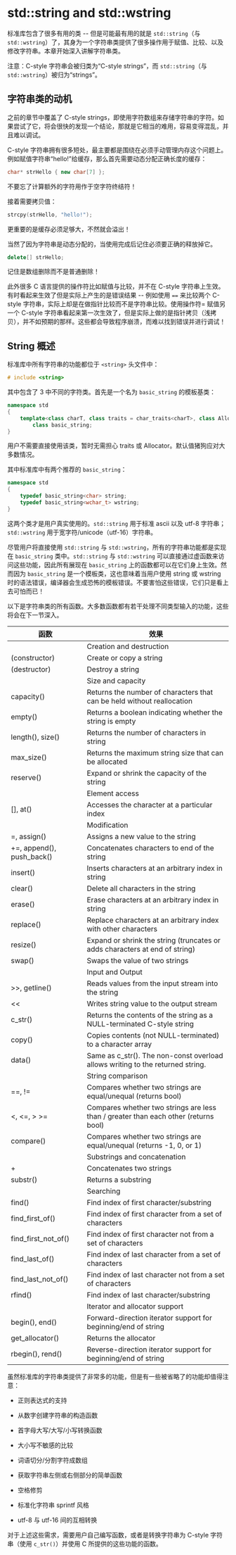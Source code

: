 # std::string and std::wstring

标准库包含了很多有用的类 -- 但是可能最有用的就是 `std::string`（与 `std::wstring`）了，其身为一个字符串类提供了很多操作用于赋值、比较、以及修改字符串。本章开始深入讲解字符串类。

注意：C-style 字符串会被归类为“C-style strings”，而 `std::string`（与 `std::wstring`）被归为“strings”。

## 字符串类的动机

之前的章节中覆盖了 C-style strings，即使用字符数组来存储字符串的字符。如果尝试了它，将会很快的发现一个结论，那就是它相当的难用，容易变得混乱，并且难以调试。

C-style 字符串拥有很多短处，最主要都是围绕在必须手动管理内存这个问题上。例如赋值字符串“hello!”给缓存，那么首先需要动态分配正确长度的缓存：

```cpp
char* strHello { new char[7] };
```

不要忘了计算额外的字符用作于空字符终结符！

接着需要拷贝值：

```cpp
strcpy(strHello, "hello!");
```

更重要的是缓存必须足够大，不然就会溢出！

当然了因为字符串是动态分配的，当使用完成后记住必须要正确的释放掉它。

```cpp
delete[] strHello;
```

记住是数组删除而不是普通删除！

此外很多 C 语言提供的操作符比如赋值与比较，并不在 C-style 字符串上生效。有时看起来生效了但是实际上产生的是错误结果 -- 例如使用 `==` 来比较两个 C-style 字符串，实际上却是在做指针比较而不是字符串比较。使用操作符= 赋值另一个 C-style 字符串看起来第一次生效了，但是实际上做的是指针拷贝（浅拷贝），并不如预期的那样。这些都会导致程序崩溃，而难以找到错误并进行调试！

## String 概述

标准库中所有字符串的功能都位于 `<string>` 头文件中：

```cpp
# include <string>
```

其中包含了 3 中不同的字符类。首先是一个名为 `basic_string` 的模板基类：

```cpp
namespace std
{
    template<class charT, class traits = char_traits<charT>, class Allocator = allocator<charT> >
        class basic_string;
}
```

用户不需要直接使用该类，暂时无需担心 traits 或 Allocator。默认值猪狗应对大多数情况。

其中标准库中有两个推荐的 `basic_string`：

```cpp
namespace std
{
    typedef basic_string<char> string;
    typedef basic_string<wchar_t> wstring;
}
```

这两个类才是用户真实使用的。`std::string` 用于标准 ascii 以及 utf-8 字符串；`std::wstring` 用于宽字符/unicode（utf-16）字符串。

尽管用户将直接使用 `std::string` 与 `std::wstring`，所有的字符串功能都是实现在 `basic_string` 类中。`std::string` 与 `std::wstring` 可以直接通过虚函数来访问这些功能，因此所有展现在 `basic_string` 上的函数都可以在它们身上生效。然而因为 `basic_string` 是一个模板类，这也意味着当用户使用 string 或 wstring 时的语法错误，编译器会生成恐怖的模板错误。不要害怕这些错误，它们只是看上去可怕而已！

以下是字符串类的所有函数。大多数函数都有若干处理不同类型输入的功能，这些将会在下一节深入。

| 函数                      | 效果                                                                                |
| ------------------------- | ----------------------------------------------------------------------------------- |
|                           | Creation and destruction                                                            |
| (constructor)             | Create or copy a string                                                             |
| (destructor)              | Destroy a string                                                                    |
|                           | Size and capacity                                                                   |
| capacity()                | Returns the number of characters that can be held without reallocation              |
| empty()                   | Returns a boolean indicating whether the string is empty                            |
| length(), size()          | Returns the number of characters in string                                          |
| max_size()                | Returns the maximum string size that can be allocated                               |
| reserve()                 | Expand or shrink the capacity of the string                                         |
|                           | Element access                                                                      |
| [], at()                  | Accesses the character at a particular index                                        |
|                           | Modification                                                                        |
| =, assign()               | Assigns a new value to the string                                                   |
| +=, append(), push_back() | Concatenates characters to end of the string                                        |
| insert()                  | Inserts characters at an arbitrary index in string                                  |
| clear()                   | Delete all characters in the string                                                 |
| erase()                   | Erase characters at an arbitrary index in string                                    |
| replace()                 | Replace characters at an arbitrary index with other characters                      |
| resize()                  | Expand or shrink the string (truncates or adds characters at end of string)         |
| swap()                    | Swaps the value of two strings                                                      |
|                           | Input and Output                                                                    |
| >>, getline()             | Reads values from the input stream into the string                                  |
| <<                        | Writes string value to the output stream                                            |
| c_str()                   | Returns the contents of the string as a NULL-terminated C-style string              |
| copy()                    | Copies contents (not NULL-terminated) to a character array                          |
| data()                    | Same as c_str(). The non-const overload allows writing to the returned string.      |
|                           | String comparison                                                                   |
| ==, !=                    | Compares whether two strings are equal/unequal (returns bool)                       |
| <, <=, > >=               | Compares whether two strings are less than / greater than each other (returns bool) |
| compare()                 | Compares whether two strings are equal/unequal (returns -1, 0, or 1)                |
|                           | Substrings and concatenation                                                        |
| +                         | Concatenates two strings                                                            |
| substr()                  | Returns a substring                                                                 |
|                           | Searching                                                                           |
| find()                    | Find index of first character/substring                                             |
| find_first_of()           | Find index of first character from a set of characters                              |
| find_first_not_of()       | Find index of first character not from a set of characters                          |
| find_last_of()            | Find index of last character from a set of characters                               |
| find_last_not_of()        | Find index of last character not from a set of characters                           |
| rfind()                   | Find index of last character/substring                                              |
|                           | Iterator and allocator support                                                      |
| begin(), end()            | Forward-direction iterator support for beginning/end of string                      |
| get_allocator()           | Returns the allocator                                                               |
| rbegin(), rend()          | Reverse-direction iterator support for beginning/end of string                      |

虽然标准库的字符串类提供了非常多的功能，但是有一些被省略了的功能却值得注意：

- 正则表达式的支持

- 从数字创建字符串的构造函数

- 首字母大写/大写/小写转换函数

- 大小写不敏感的比较

- 词语切分/分割字符成数组

- 获取字符串左侧或右侧部分的简单函数

- 空格修剪

- 标准化字符串 sprintf 风格

- utf-8 与 utf-16 间的互相转换

对于上述这些需求，需要用户自己编写函数，或者是转换字符串为 C-style 字符串（使用 `c_str()`）并使用 C 所提供的这些功能的函数。
